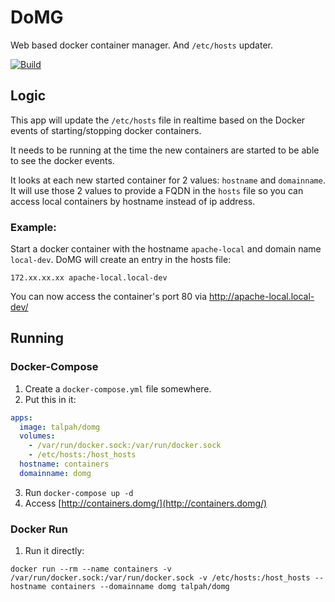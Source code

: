 # DoMG
Web based docker container manager. And `/etc/hosts` updater.

[![Build](https://github.com/talpah/domg/actions/workflows/makefile.yml/badge.svg)](https://github.com/talpah/domg/actions/workflows/makefile.yml)

## Logic
This app will update the `/etc/hosts` file in realtime based on the Docker events of starting/stopping docker containers.

It needs to be running at the time the new containers are started to be able to see the docker events.

It looks at each new started container for 2 values: `hostname` and `domainname`. It will use those 2 values to provide a FQDN in the `hosts` file so you can access local containers by hostname instead of ip address.

### Example:

Start a docker container with the hostname `apache-local` and domain name `local-dev`. DoMG will create an entry in the hosts file:
```
172.xx.xx.xx apache-local.local-dev
```
You can now access the container's port 80 via http://apache-local.local-dev/


## Running

### Docker-Compose
 1. Create a `docker-compose.yml` file somewhere.
 2. Put this in it:
```yaml
apps:
  image: talpah/domg
  volumes:
    - /var/run/docker.sock:/var/run/docker.sock
    - /etc/hosts:/host_hosts
  hostname: containers
  domainname: domg
```
 3. Run `docker-compose up -d`
 4. Access [http://containers.domg/](http://containers.domg/)

### Docker Run

1. Run it directly:
```shell
docker run --rm --name containers -v /var/run/docker.sock:/var/run/docker.sock -v /etc/hosts:/host_hosts --hostname containers --domainname domg talpah/domg
```
